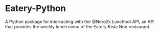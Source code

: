 # Eatery-Python
A Python package for interracting with the @Nero2k Lunchbot API, an API that provides the weekly lunch menu of the Eatery Kista Nod restaurant.
